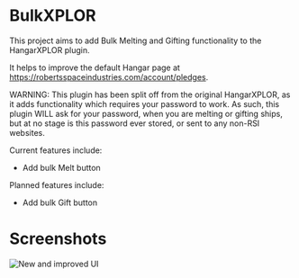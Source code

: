 # BulkXPLOR

This project aims to add Bulk Melting and Gifting functionality to the HangarXPLOR plugin.

It helps to improve the default Hangar page at https://robertsspaceindustries.com/account/pledges.

WARNING: This plugin has been split off from the original HangarXPLOR, as it adds functionality which requires your password to work. As such, this plugin WILL ask for your password, when you are melting or gifting ships, but at no stage is this password ever stored, or sent to any non-RSI websites.

Current features include:
* Add bulk Melt button

Planned features include:
* Add bulk Gift button

# Screenshots

![New and improved UI](http://i.imgur.com/Om3Zzbv.png "New and improved UI")
